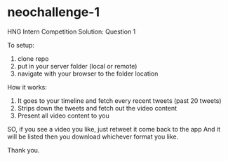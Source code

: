 # neochallenge-1
HNG Intern Competition Solution: Question 1

To setup:

1. clone repo 
2. put in your server folder (local or remote)
3. navigate with your browser to the folder location

How it works:

1. It goes to your timeline and fetch every recent tweets (past 20 tweets)
2. Strips down the tweets and fetch out the video content
3. Present all video content to you

SO, if you see a video you like, just retweet it come back to the app 
And it will be listed then you download whichever format you like.


Thank you.

